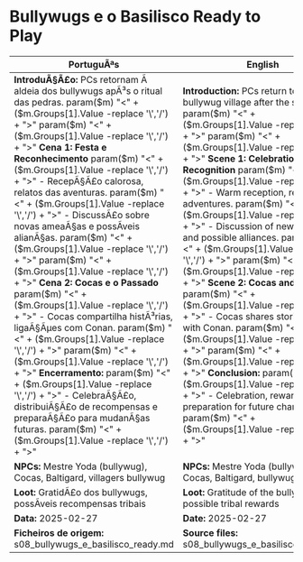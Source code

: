 ﻿# Bullywugs e o Basilisco  Ready to Play

| PortuguÃªs                                                                                                                                                                                                                                                                                                                                                                                                                                | English                                                                                                                                                                                                                                                                                                                                                                                                      |
| ---------------------------------------------------------------------------------------------------------------------------------------------------------------------------------------------------------------------------------------------------------------------------------------------------------------------------------------------------------------------------------------------------------------------------------------- | ------------------------------------------------------------------------------------------------------------------------------------------------------------------------------------------------------------------------------------------------------------------------------------------------------------------------------------------------------------------------------------------------------------ |
| **IntroduÃ§Ã£o:** PCs retornam Ã  aldeia dos bullywugs apÃ³s o ritual das pedras. param($m) "<" + ($m.Groups[1].Value -replace '\\','/') + ">"  param($m) "<" + ($m.Groups[1].Value -replace '\\','/') + ">" **Cena 1: Festa e Reconhecimento** param($m) "<" + ($m.Groups[1].Value -replace '\\','/') + ">" - RecepÃ§Ã£o calorosa, relatos das aventuras. param($m) "<" + ($m.Groups[1].Value -replace '\\','/') + ">" - DiscussÃ£o sobre novas ameaÃ§as e possÃ­veis alianÃ§as. param($m) "<" + ($m.Groups[1].Value -replace '\\','/') + ">"  param($m) "<" + ($m.Groups[1].Value -replace '\\','/') + ">" **Cena 2: Cocas e o Passado** param($m) "<" + ($m.Groups[1].Value -replace '\\','/') + ">" - Cocas compartilha histÃ³rias, ligaÃ§Ãµes com Conan. param($m) "<" + ($m.Groups[1].Value -replace '\\','/') + ">"  param($m) "<" + ($m.Groups[1].Value -replace '\\','/') + ">" **Encerramento:** param($m) "<" + ($m.Groups[1].Value -replace '\\','/') + ">" - CelebraÃ§Ã£o, distribuiÃ§Ã£o de recompensas e preparaÃ§Ã£o para mudanÃ§as futuras. param($m) "<" + ($m.Groups[1].Value -replace '\\','/') + ">"  | **Introduction:** PCs return to the bullywug village after the stone ritual. param($m) "<" + ($m.Groups[1].Value -replace '\\','/') + ">"  param($m) "<" + ($m.Groups[1].Value -replace '\\','/') + ">" **Scene 1: Celebration and Recognition** param($m) "<" + ($m.Groups[1].Value -replace '\\','/') + ">" - Warm reception, recounting adventures. param($m) "<" + ($m.Groups[1].Value -replace '\\','/') + ">" - Discussion of new threats and possible alliances. param($m) "<" + ($m.Groups[1].Value -replace '\\','/') + ">"  param($m) "<" + ($m.Groups[1].Value -replace '\\','/') + ">" **Scene 2: Cocas and the Past** param($m) "<" + ($m.Groups[1].Value -replace '\\','/') + ">" - Cocas shares stories, ties with Conan. param($m) "<" + ($m.Groups[1].Value -replace '\\','/') + ">"  param($m) "<" + ($m.Groups[1].Value -replace '\\','/') + ">" **Conclusion:** param($m) "<" + ($m.Groups[1].Value -replace '\\','/') + ">" - Celebration, rewards, and preparation for future changes. param($m) "<" + ($m.Groups[1].Value -replace '\\','/') + ">"  |
| **NPCs:** Mestre Yoda (bullywug), Cocas, Baltigard, villagers bullywug                                                                                                                                                                                                                                                                                                                                                                   | **NPCs:** Mestre Yoda (bullywug), Cocas, Baltigard, bullywug villagers                                                                                                                                                                                                                                                                                                                                       |
| **Loot:** GratidÃ£o dos bullywugs, possÃ­veis recompensas tribais                                                                                                                                                                                                                                                                                                                                                                          | **Loot:** Gratitude of the bullywugs, possible tribal rewards                                                                                                                                                                                                                                                                                                                                                |
| **Data:** 2025-02-27                                                                                                                                                                                                                                                                                                                                                                                                                     | **Date:** 2025-02-27                                                                                                                                                                                                                                                                                                                                                                                         |
| **Ficheiros de origem:** s08_bullywugs_e_basilisco_ready.md                                                                                                                                                                                                                                                                                                                                                                              | **Source files:** s08_bullywugs_e_basilisco_ready.md                                                                                                                                                                                                                                                                                                                                                         |

























